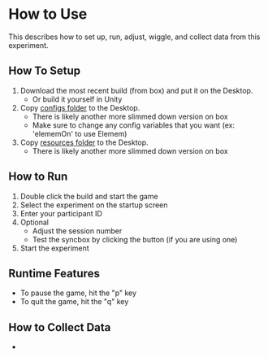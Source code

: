 # How to Use

This describes how to set up, run, adjust, wiggle, and collect data from this experiment.

## How To Setup

1. Download the most recent build (from box) and put it on the Desktop.
    - Or build it yourself in Unity
1. Copy [configs folder](../installer/configs/) to the Desktop.
    - There is likely another more slimmed down version on box
    - Make sure to change any config variables that you want (ex: 'elememOn' to use Elemem)
1. Copy [resources folder](../installer/resources/) to the Desktop.
    - There is likely another more slimmed down version on box

## How to Run

1. Double click the build and start the game
1. Select the experiment on the startup screen
1. Enter your participant ID
1. Optional
    - Adjust the session number
    - Test the syncbox by clicking the button (if you are using one)
1. Start the experiment

## Runtime Features

- To pause the game, hit the "p" key
- To quit the game, hit the "q" key

## How to Collect Data

- 
